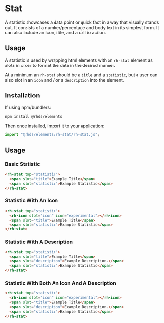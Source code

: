 # Stat

A statistic showcases a data point or quick fact in a way that visually stands out. It consists of a number/percentage and body text in its simplest form. It can also include an icon, title, and a call to action.

## Usage

A statistic is used by wrapping html elements with an `rh-stat` element as slots in order to format the data in the desired manner.

At a minimum an `rh-stat` should be a `title` and a `statistic`, but a user can also slot in an `icon` and / or a `description` into the element.

## Installation

If using npm/bundlers:

```bash
npm install @rhds/elements
```

Then once installed, import it to your application:

```js
import "@rhds/elements/rh-stat/rh-stat.js";
```

## Usage

### Basic Statistic

```html
<rh-stat top="statistic">
  <span slot="title">Example Title</span>
  <span slot="statistic">Example Statistic</span>
</rh-stat>
```

### Statistic With An Icon

```html
<rh-stat top="statistic">
  <rh-icon slot="icon" icon="experimental"></rh-icon>
  <span slot="title">Example Title</span>
  <span slot="statistic">Example Statistic</span>
</rh-stat>
```

### Statistic With A Description

```html
<rh-stat top="statistic">
  <span slot="title">Example Title</span>
  <span slot="description">Example Description.</span>
  <span slot="statistic">Example Statistic</span>
</rh-stat>
```

### Statistic With Both An Icon And A Description

```html
<rh-stat top="statistic">
  <rh-icon slot="icon" icon="experimental"></rh-icon>
  <span slot="title">Example Title</span>
  <span slot="description">Example Description.</span>
  <span slot="statistic">Example Statistic</span>
</rh-stat>
```

